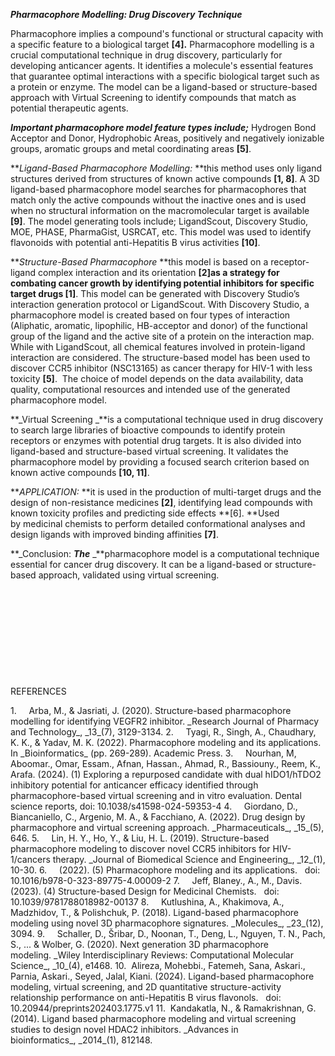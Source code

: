 **_Pharmacophore Modelling: Drug Discovery Technique_**

Pharmacophore implies a compound's functional or structural capacity with a specific feature to a biological target **\[4].** Pharmacophore modelling is a crucial computational technique in drug discovery, particularly for developing anticancer agents. It identifies a molecule's essential features that guarantee optimal interactions with a specific biological target such as a protein or enzyme. The model can be a ligand-based or structure-based approach with Virtual Screening to identify compounds that match as potential therapeutic agents.

**_Important pharmacophore model feature types include;_** Hydrogen Bond Acceptor and Donor, Hydrophobic Areas, positively and negatively ionizable groups, aromatic groups and metal coordinating areas **\[5]**.

**_Ligand-Based Pharmacophore Modelling:_ **this method uses only ligand structures derived from structures of known active compounds **\[1, 8]**. A 3D ligand-based pharmacophore model searches for pharmacophores that match only the active compounds without the inactive ones and is used when no structural information on the macromolecular target is available **\[9]**. The model generating tools include; LigandScout, Discovery Studio, MOE, PHASE, PharmaGist, USRCAT, etc. This model was used to identify flavonoids with potential anti-Hepatitis B virus activities **\[10]**.

**_Structure-Based Pharmacophore <a id="_Hlk176279471"></a>_ **this model is based on a receptor-ligand complex interaction and its orientation **\[2]**as a strategy for combating cancer growth by identifying potential inhibitors for specific target drugs** \[1]**. This model can be generated with Discovery Studio’s interaction generation protocol or LigandScout. With Discovery Studio, a pharmacophore model is created based on four types of interaction (Aliphatic, aromatic, lipophilic, HB-acceptor and donor) of the functional group of the ligand and the active site of a protein on the interaction map. While with LigandScout, all chemical features involved in protein-ligand interaction are considered. The structure-based model has been used to discover CCR5 inhibitor (NSC13165) as cancer therapy for HIV-1 with less toxicity **\[5]**.  The choice of model depends on the data availability, data quality, computational resources and intended use of the generated pharmacophore model.  

**_Virtual Screening _**is a computational technique used in drug discovery to search large libraries of bioactive compounds to identify protein receptors or enzymes with potential drug targets. It is also divided into ligand-based and structure-based virtual screening. It validates the pharmacophore model by providing a focused search criterion based on known active compounds **\[10, 11]**.

**_APPLICATION:_ **it is used in the production of multi-target drugs and the design of non-resistance medicines **\[2]**, identifying lead compounds with known toxicity profiles and predicting side effects **\[6]. **Used by medicinal chemists to perform detailed conformational analyses and design ligands with improved binding affinities **\[7]**.

**_Conclusion: _**The**_ _**pharmacophore model is a computational technique essential for cancer drug discovery. It can be a ligand-based or structure-based approach, validated using virtual screening.  

 

 

 

 

 

REFERENCES

<!--[if !supportLists]-->1.     <!--[endif]-->Arba, M., & Jasriati, J. (2020). Structure-based pharmacophore modelling for identifying VEGFR2 inhibitor. _Research Journal of Pharmacy and Technology_, _13_(7), 3129-3134.

<!--[if !supportLists]-->2.     <!--[endif]-->Tyagi, R., Singh, A., Chaudhary, K. K., & Yadav, M. K. (2022). Pharmacophore modeling and its applications. In _Bioinformatics_ (pp. 269-289). Academic Press.

<!--[if !supportLists]-->3.     <!--[endif]-->Nourhan, M, Aboomar., Omar, Essam., Afnan, Hassan., Ahmad, R., Bassiouny., Reem, K., Arafa. (2024). (1) Exploring a repurposed candidate with dual hIDO1/hTDO2 inhibitory potential for anticancer efficacy identified through pharmacophore-based virtual screening and in vitro evaluation. Dental science reports, doi: 10.1038/s41598-024-59353-4

<!--[if !supportLists]-->4.     <!--[endif]-->Giordano, D., Biancaniello, C., Argenio, M. A., & Facchiano, A. (2022). Drug design by pharmacophore and virtual screening approach. _Pharmaceuticals_, _15_(5), 646.

<!--[if !supportLists]-->5.     <!--[endif]-->Lin, H. Y., Ho, Y., & Liu, H. L. (2019). Structure-based pharmacophore modeling to discover novel CCR5 inhibitors for HIV-1/cancers therapy. _Journal of Biomedical Science and Engineering_, _12_(1), 10-30.

<!--[if !supportLists]-->6.     <!--[endif]-->(2022). (5) Pharmacophore modeling and its applications.   doi: 10.1016/b978-0-323-89775-4.00009-2

<!--[if !supportLists]-->7.     <!--[endif]-->Jeff, Blaney., A., M., Davis. (2023). (4) Structure-based Design for Medicinal Chemists.   doi: 10.1039/9781788018982-00137

<!--[if !supportLists]-->8.     <!--[endif]-->Kutlushina, A., Khakimova, A., Madzhidov, T., & Polishchuk, P. (2018). Ligand-based pharmacophore modeling using novel 3D pharmacophore signatures. _Molecules_, _23_(12), 3094.

<!--[if !supportLists]-->9.     <!--[endif]-->Schaller, D., Šribar, D., Noonan, T., Deng, L., Nguyen, T. N., Pach, S., ... & Wolber, G. (2020). Next generation 3D pharmacophore modeling. _Wiley Interdisciplinary Reviews: Computational Molecular Science_, _10_(4), e1468.

<!--[if !supportLists]-->10.  <!--[endif]-->Alireza, Mohebbi., Fatemeh, Sana, Askari., Parnia, Askari., Seyed, Jalal, Kiani. (2024). Ligand-based pharmacophore modeling, virtual screening, and 2D quantitative structure-activity relationship performance on anti-Hepatitis B virus flavonols.   doi: 10.20944/preprints202403.1775.v1

<!--[if !supportLists]-->11.  <!--[endif]-->Kandakatla, N., & Ramakrishnan, G. (2014). Ligand based pharmacophore modeling and virtual screening studies to design novel HDAC2 inhibitors. _Advances in bioinformatics_, _2014_(1), 812148.
